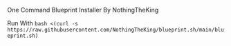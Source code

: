One Command Blueprint Installer By NothingTheKing


Run With 
```bash <(curl -s https://raw.githubusercontent.com/NothingTheKing/blueprint.sh/main/blueprint.sh)```

